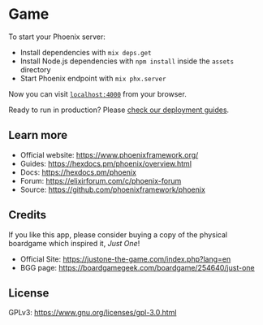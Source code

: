 # Game

To start your Phoenix server:

  * Install dependencies with `mix deps.get`
  * Install Node.js dependencies with `npm install` inside the `assets` directory
  * Start Phoenix endpoint with `mix phx.server`

Now you can visit [`localhost:4000`](http://localhost:4000) from your browser.

Ready to run in production? Please [check our deployment guides](https://hexdocs.pm/phoenix/deployment.html).

## Learn more

  * Official website: https://www.phoenixframework.org/
  * Guides: https://hexdocs.pm/phoenix/overview.html
  * Docs: https://hexdocs.pm/phoenix
  * Forum: https://elixirforum.com/c/phoenix-forum
  * Source: https://github.com/phoenixframework/phoenix

## Credits
If you like this app, please consider buying a copy of the physical boardgame which inspired it, _Just One_!
- Official Site: https://justone-the-game.com/index.php?lang=en
- BGG page: https://boardgamegeek.com/boardgame/254640/just-one

## License
GPLv3: https://www.gnu.org/licenses/gpl-3.0.html
